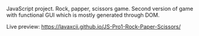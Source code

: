 JavaScript project.
Rock, papper, scissors game.
Second version of game with functional GUI which is mostly generated through DOM.

Live preview: https://lavaxcii.github.io/JS-Pro1-Rock-Paper-Scissors/